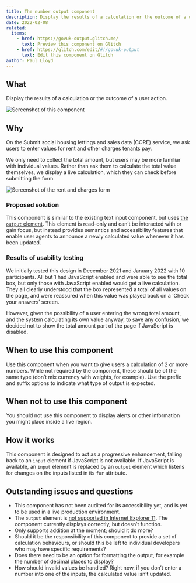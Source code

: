 ```yaml
---
title: The number output component
description: Display the results of a calculation or the outcome of a user action.
date: 2022-02-08
related:
  items:
    - href: https://govuk-output.glitch.me/
      text: Preview this component on Glitch
    - href: https://glitch.com/edit/#!/govuk-output
      text: Edit this component on Glitch
author: Paul Lloyd
---
```


## What

Display the results of a calculation or the outcome of a user action.

![Screenshot of this component](output.png)

## Why

On the Submit social housing lettings and sales data (CORE) service, we ask users to enter values for rent and other charges tenants pay.

We only need to collect the total amount, but users may be more familiar with individual values. Rather than ask them to calculate the total value themselves, we display a live calculation, which they can check before submitting the form.

![Screenshot of the rent and charges form](rent-and-charges.png)

### Proposed solution

This component is similar to the existing text input component, but uses [the `output` element](https://developer.mozilla.org/en-US/docs/Web/HTML/Element/output). This element is read-only and can’t be interacted with or gain focus, but instead provides semantics and accessibility features that enable user agents to announce a newly calculated value whenever it has been updated.

### Results of usability testing

We initially tested this design in December 2021 and January 2022 with 10 participants. All but 1 had JavaScript enabled and were able to see the total box, but only those with JavaScript enabled would get a live calculation. They all clearly understood that the box represented a total of all values on the page, and were reassured when this value was played back on a ‘Check your answers’ screen.

However, given the possibility of a user entering the wrong total amount, and the system calculating its own value anyway, to save any confusion, we decided not to show the total amount part of the page if JavaScript is disabled.

## When to use this component

Use this component when you want to give users a calculation of 2 or more numbers. While not required by the component, these should be of the same type (don’t mix currency with weights, for example). Use the prefix and suffix options to indicate what type of output is expected.

## When not to use this component

You should not use this component to display alerts or other information you might place inside a live region.

## How it works

This component is designed to act as a progressive enhancement, falling back to an `input` element if JavaScript is not available. If JavaScript is available, an `input` element is replaced by an `output` element which listens for changes on the inputs listed in its `for` attribute.

## Outstanding issues and questions

* This component has not been audited for its accessibility yet, and is yet to be used in a live production environment.
* The `output` element is [not supported in Internet Explorer 11](https://caniuse.com/mdn-html_elements_output). The component currently displays correctly, but doesn’t function.
* Only supports addition at the moment; should it do more?
* Should it be the responsibility of this component to provide a set of calculation behaviours, or should this be left to individual developers who may have specific requirements?
* Does there need to be an option for formatting the output, for example the number of decimal places to display?
* How should invalid values be handled? Right now, if you don’t enter a number into one of the inputs, the calculated value isn’t updated.
